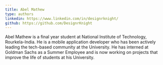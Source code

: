 ```yaml
---
title: Abel Mathew
type: authors
linkedin: https://www.linkedin.com/in/designrknight/
github: https://github.com/DesignrKnight
---
```


Abel Mathew is a final year student at National Institute of Technology, Rourkela-India. He is a mobile application developer who has been actively leading the tech-based community at the University. He has interned at Goldman Sachs as a Summer Employee and is now working on projects that improve the life of students at his University.
